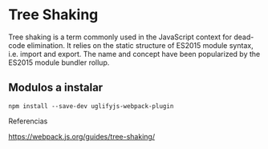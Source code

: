 # Tree Shaking

Tree shaking is a term commonly used in the JavaScript context for dead-code elimination. It relies on the static structure of ES2015 module syntax, i.e. import and export. The name and concept have been popularized by the ES2015 module bundler rollup.

## Modulos a instalar 

	npm install --save-dev uglifyjs-webpack-plugin

	


Referencias 

https://webpack.js.org/guides/tree-shaking/

